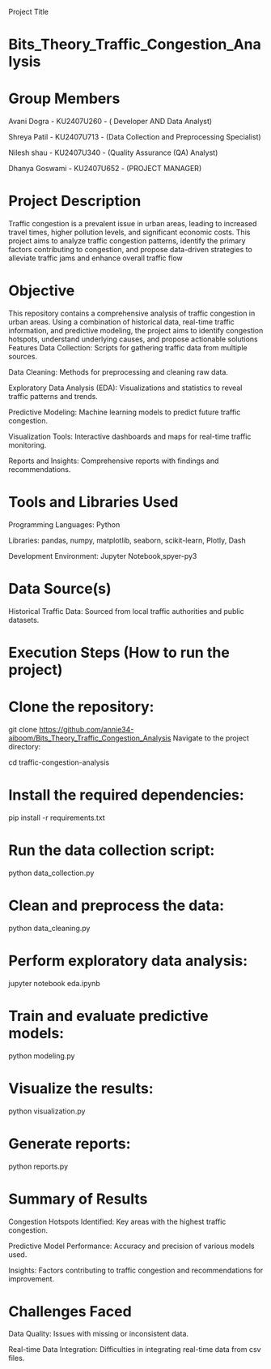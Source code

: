 Project Title
# Bits_Theory_Traffic_Congestion_Analysis

# Group Members
Avani Dogra - KU2407U260 - ( Developer AND Data Analyst)

Shreya Patil - KU2407U713 - (Data Collection and Preprocessing Specialist)

Nilesh shau  - KU2407U340 - (Quality Assurance (QA) Analyst)

 Dhanya Goswami - KU2407U652 - (PROJECT MANAGER)

# Project Description
Traffic congestion is a prevalent issue in urban areas, leading to increased travel times, higher pollution levels, and significant economic costs. This project aims to analyze traffic congestion patterns, identify the primary factors contributing to congestion, and propose data-driven strategies to alleviate traffic jams and enhance overall traffic flow
# Objective
 This repository contains a comprehensive analysis of traffic congestion in urban areas. Using a combination of historical data, real-time traffic information, and predictive modeling, the project aims to identify congestion hotspots, understand underlying causes, and propose actionable solutions
Features
Data Collection: Scripts for gathering traffic data from multiple sources.

Data Cleaning: Methods for preprocessing and cleaning raw data.

Exploratory Data Analysis (EDA): Visualizations and statistics to reveal traffic patterns and trends.

Predictive Modeling: Machine learning models to predict future traffic congestion.

Visualization Tools: Interactive dashboards and maps for real-time traffic monitoring.

Reports and Insights: Comprehensive reports with findings and recommendations.

# Tools and Libraries Used
Programming Languages: Python

Libraries: pandas, numpy, matplotlib, seaborn, scikit-learn, Plotly, Dash

Development Environment: Jupyter Notebook,spyer-py3
# Data Source(s)
Historical Traffic Data: Sourced from local traffic authorities and public datasets.



 # Execution Steps (How to run the project)
 # Clone the repository:


git clone https://github.com/annie34-aiboom/Bits_Theory_Traffic_Congestion_Analysis
Navigate to the project directory:


cd traffic-congestion-analysis
 # Install the required dependencies:


pip install -r requirements.txt
 # Run the data collection script:


python data_collection.py
# Clean and preprocess the data:


python data_cleaning.py
# Perform exploratory data analysis:


jupyter notebook eda.ipynb

# Train and evaluate predictive models:


python modeling.py
# Visualize the results:

python visualization.py
 # Generate reports:


python reports.py

# Summary of Results
Congestion Hotspots Identified: Key areas with the highest traffic congestion.

Predictive Model Performance: Accuracy and precision of various models used.

Insights: Factors contributing to traffic congestion and recommendations for improvement.

# Challenges Faced
Data Quality: Issues with missing or inconsistent data.

Real-time Data Integration: Difficulties in integrating real-time data from csv files.
